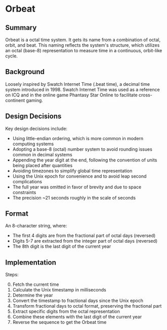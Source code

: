 # Orbeat

## Summary

Orbeat is a octal time system. It gets its name from a combination of octal, orbit, and beat. This naming reflects the system's structure, which utilizes an octal (base-8) representation to measure time in a continuous, orbit-like cycle. 

## Background

Loosely inspired by Swatch Internet Time (.beat time), a decimal time system introduced in 1998. Swatch Internet Time was used as a reference on ICQ and in the online game Phantasy Star Online to facilitate cross-continent gaming.

## Design Decisions

Key design decisions include:

- Using little-endian ordering, which is more common in modern computing systems
- Adopting a base-8 (octal) number system to avoid rounding issues common in decimal systems
- Appending the year digit at the end, following the convention of units being placed after quantities
- Avoiding timezones to simplify global time representation
- Using the Unix epoch for convenience and to avoid leap second complications
- The full year was omitted in favor of brevity and due to space constraints
- The precision ~21 seconds roughly in the scale of seconds

## Format

An 8-character string, where:

- The first 4 digits are from the fractional part of octal days (reversed)
- Digits 5-7 are extracted from the integer part of octal days (reversed)
- The 8th digit is the last digit of the current year


## Implementation

Steps:

0. Fetch the current time
1. Calculate the Unix timestamp in milliseconds
2. Determine the year
3. Convert the timestamp to fractional days since the Unix epoch
4. Transform fractional days to octal format, preserving the fractional part
5. Extract specific digits from the octal representation
6. Combine these elements with the last digit of the current year
7. Reverse the sequence to get the Orbeat time
